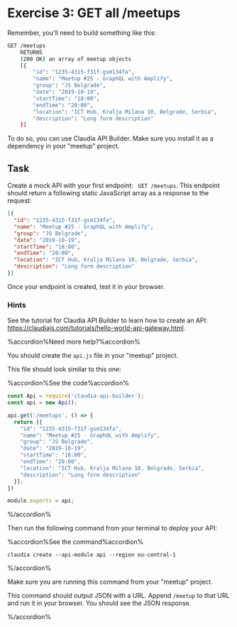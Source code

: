 # Exercise 3: GET all /meetups

Remember, you'll need to build something like this:

```bash
GET /meetups
	RETURNS
    (200 OK) an array of meetup objects
    [{
        "id": "1235-4315-f31f-gsm134fa",
        "name": "Meetup #25 - GraphQL with Amplify",
        "group": "JS Belgrade",
        "date": "2019-10-19",
        "startTime": "18:00",
        "endTime": "20:00",
        "location": "ICT Hub, Kralja Milana 10, Belgrade, Serbia",
        "description": "Long form description"
    }]
```

To do so, you can use Claudia API Builder. Make sure you install it as a dependency in your "meetup" project.

## Task

Create a mock API with your first endpoint: ` GET /meetups`. This endpoint should return a following static JavaScript array as a response to the request:

```json
[{
  "id": "1235-4315-f31f-gsm134fa",
  "name": "Meetup #25 - GraphQL with Amplify",
  "group": "JS Belgrade",
  "date": "2019-10-19",
  "startTime": "18:00",
  "endTime": "20:00",
  "location": "ICT Hub, Kralja Milana 10, Belgrade, Serbia",
  "description": "Long form description"
}]
```

Once your endpoint is created, test it in your browser.

### Hints

See the tutorial for Claudia API Builder to learn how to create an API: https://claudiajs.com/tutorials/hello-world-api-gateway.html.

%accordion%Need more help?%accordion%

You should create the `api.js` file in your "meetup" project.

This file should look similar to this one:

%accordion%See the code%accordion%

```javascript
const Api = require('claudia-api-builder');
const api = new Api();

api.get('/meetups', () => {
  return [{
    "id": "1235-4315-f31f-gsm134fa",
    "name": "Meetup #25 - GraphQL with Amplify",
    "group": "JS Belgrade",
    "date": "2019-10-19",
    "startTime": "18:00",
    "endTime": "20:00",
    "location": "ICT Hub, Kralja Milana 10, Belgrade, Serbia",
    "description": "Long form description"
  }];
})

module.exports = api;
```

%/accordion%

Then run the following command from your terminal to deploy your API:

%accordion%See the command%accordion%

```shell
claudia create --api-module api --region eu-central-1
```

%/accordion%

Make sure you are running this command from your "meetup" project.

This command should output JSON with a URL. Append `/meetup` to that URL and run it in your browser. You should see the JSON response.

%/accordion%